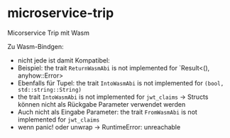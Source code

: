 # microservice-trip
Micorservice Trip mit Wasm


Zu Wasm-Bindgen:
- nicht jede ist damit Kompatibel:
- Beispiel:  the trait `ReturnWasmAbi` is not implemented for `Result<(), anyhow::Error>
- Ebenfalls für Tupel: the trait `IntoWasmAbi` is not implemented for `(bool, std::string::String)`
- the trait `IntoWasmAbi` is not implemented for `jwt_claims` -> Structs können nicht als Rückgabe Parameter verwendet werden
- Auch nicht als Eingabe Parameter: the trait `FromWasmAbi` is not implemented for `jwt_claims`
- wenn panic! oder unwrap -> RuntimeError: unreachable
